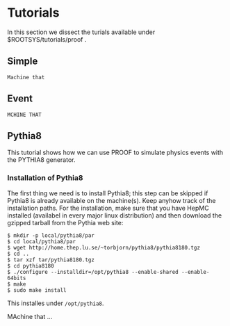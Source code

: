 # Tutorials #

In this section we dissect the turials available under $ROOTSYS/tutorials/proof .

## Simple ##
    Machine that

## Event ##
    MCHINE THAT

## Pythia8 ##

This tutorial shows how we can use PROOF to simulate physics events with the PYTHIA8 generator.

### Installation of Pythia8 ###
The first thing we need is to install Pythia8; this step can be skipped if Pythia8 is already
available on the machine(s). Keep anyhow track of the installation paths. For the installation,
make sure that you have HepMC installed (availabel in every major linux distribution) and then
download the gzipped tarball from the Pythia web site:


    $ mkdir -p local/pythia8/par  
    $ cd local/pythia8/par  
    $ wget http://home.thep.lu.se/~torbjorn/pythia8/pythia8180.tgz  
    $ cd ..  
    $ tar xzf tar/pythia8180.tgz  
    $ cd pythia8180  
    $ ./configure --installdir=/opt/pythia8 --enable-shared --enable-64bits  
    $ make  
    $ sudo make install  

This installes under `/opt/pythia8`.

MAchine that ...

